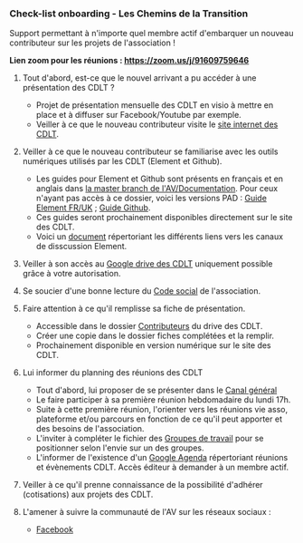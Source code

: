 ### Check-list onboarding - Les Chemins de la Transition 

Support permettant à n'importe quel membre actif d'embarquer un nouveau contributeur sur les projets de l'association ! 

**Lien zoom pour les réunions : https://zoom.us/j/91609759646**

1. Tout d'abord, est-ce que le nouvel arrivant a pu accéder à une présentation des CDLT ? 
   - Projet de présentation mensuelle des CDLT en visio à mettre en place et à diffuser sur Facebook/Youtube par exemple.
   - Veiller à ce que le nouveau contributeur visite le [site internet des CDLT](http://lescheminsdelatransition.org).

2. Veiller à ce que le nouveau contributeur se familiarise avec les outils numériques utilisés par les CDLT (Element et Github).
   - Les guides pour Element et Github sont présents en français et en anglais dans [la master branch de l'AV/Documentation](https://github.com/assemblee-virtuelle/Documentation). Pour ceux n'ayant pas accès à ce dossier, voici les versions PAD : [Guide Element FR/UK](https://pad.lescommuns.org/t9kD-4xLTAa-LlQNV-iNUw) ; [Guide Github](https://pad.lescommuns.org/MFT1rhHhSJuSofyaGroiFw).
   - Ces guides seront prochainement disponibles directement sur le site des CDLT.
   - Voici un [document](https://pad.lescommuns.org/pax71TGmS5ipjn6oVZyWnQ) répertoriant les différents liens vers les canaux de disscussion Element. 

3. Veiller à son accès au [Google drive des CDLT](https://drive.google.com/drive/folders/0By8nyiKT594tfjItWFlxcTJFU0tNS2pLb0JjbmNva1MwbENBc1FEbEFTd0NmRnBILVdVekE) uniquement possible grâce à votre autorisation.

4. Se soucier d'une bonne lecture du [Code social](https://github.com/chemins-de-la-transition/Vie-de-l-asso/blob/master/code%20social/code-social_CdlT_resume.md) de l'association.
 
5. Faire attention à ce qu'il remplisse sa fiche de présentation.
   - Accessible dans le dossier [Contributeurs](https://drive.google.com/drive/folders/1CfngtjDxpc4Hi0DMz8Km6AmOZJf7TvqI) du drive des CDLT.
   - Créer une copie dans le dossier fiches complétées et la remplir.
   - Prochainement disponible en version numérique sur le site des CDLT.
   
6. Lui informer du planning des réunions des CDLT
   - Tout d'abord, lui proposer de se présenter dans le [Canal général](https://riot.im/app/#/room/#chemins-transition:matrix.virtual-assembly.org) 
   - Le faire participer à sa première réunion hebdomadaire du lundi 17h. 
   - Suite à cette première réunion, l'orienter vers les réunions vie asso, plateforme et/ou parcours en fonction de ce qu'il peut apporter et des besoins de l'association.
   - L'inviter à compléter le fichier des [Groupes de travail](https://docs.google.com/spreadsheets/d/1Zr5-tCLil_z2mT693Eh_L3CENJnnBTJFCUdjS5h3efo/edit#gid=0) pour se positionner selon l'envie sur un des groupes.
   - L'informer de l'existence d'un [Google Agenda](https://calendar.google.com/calendar/r/month/2020/9/16?cid=ZnRxM2d0Nmhxa2cxcHV2aWIxcDFtdG9zZ2NAZ3JvdXAuY2FsZW5kYXIuZ29vZ2xlLmNvbQ) répertoriant réunions et évènements CDLT. Accès éditeur à demander à un membre actif.
   
7. Veiller à ce qu'il prenne connaissance de la possibilité d'adhérer (cotisations) aux projets des CDLT.

8. L'amener à suivre la communauté de l'AV sur les réseaux sociaux :
   - [Facebook](https://www.facebook.com/groups/lescheminsdelatransition)
